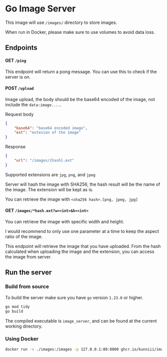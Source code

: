 # Go Image Server

This image will use `/images/` directory to store images.

When run in Docker, please make sure to use volumes to avoid data loss.

## Endpoints

#### GET `/ping`

This endpoint will return a pong message. You can use this to check if the server is on.

#### POST `/upload`

Image upload, the body should be the base64 encoded of the image, not include the `data:image....`.

Request body

```json
{
    "base64": "base64 encoded image",
    "ext": "extesion of the image"
}
```

Response

```json
{
    "url": "/images/{hash}.ext"
}
```

Supported extensions are `jpg`, `png`, and `jpeg`

Server will hash the image with SHA256,
the hash result will be the name of the image.
The extension will be kept as is.

You can retrieve the image with `<sha256 hash>.[png, jpeg, jpg]`

#### GET `/images/*hash.ext?w=<int>&h=<int>`

You can retrieve the image with specific width and height.

I would recommend to only use one parameter at a time to keep the aspect ratio of the image.

This endpoint will retrieve the image that you have uploaded.
From the hash calculated when uploading the image and the extension,
you can access the image from server.




## Run the server

### Build from source

To build the server make sure you have `go` version `1.23.0` or higher.

```sh
go mod tidy
go build
```

The compiled executable is `image_server`, and can be found at the current working directory.


### Using Docker


```sh
docker run -v ./images:/images -p 127.0.0.1:80:8080 ghcr.io/kunniii/image_server:latest
```
